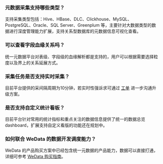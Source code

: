 ### 元数据采集支持哪些类型？
支持采集类型包括：Hive、HBase、DLC、Clickhouse、MySQL、 PostgreSQL、Oracle、SQL Server、Greenplum 等，主要针对大数据类型的数据进行深度管理能力扩展，支持关系型数据库的元数据信息可视化查看。

### 可以查看字段血缘关系吗？
统一元数据平台对表级、字段级的血缘解析都是支持的，用户可以根据需要选择粒度以及界上的关系延展方式。

### 采集任务是否支持实时采集？
目前平台提供的采间隔周期为10分钟，若实时性强诉求可通过 [工单](https://console.cloud.tencent.com/workorder/category) 进一步沟通升级方案。

### 是否支持自定义统计看板？
目前平台针对常用的统计指标和重点关注的数据信息提供了统一的数据总览 dashboard，扩展支持自定义看版的功能还在规划中。

### 如何联合 WeData 的数据开发调度能力？
WeData 的产品购买方案中已经包含统一元数据的产品能力，数据可以直接打通，详细可参考 [WeData 购买指南](https://cloud.tencent.com/document/product/1267/47989)。
